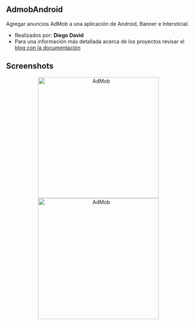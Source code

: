 ## AdmobAndroid

Agregar anuncios AdMob a una aplicación de Android, Banner e Intersticial.

* Realizados por: **Diego David**
*  Para una información más detallada acerca de los proyectos revisar el [blog con la documentación](https://diegodavidq.github.io)

## Screenshots

<div align="center">

<img src="https://github.com/diegodavidQ/diegodavidQ.github.io/blob/master/images/admob/admob4.png" alt="AdMob" height="330" weight="530"/> <img src="https://github.com/diegodavidQ/diegodavidQ.github.io/blob/master/images/admob/admob5.png" alt="AdMob" height="330" weight="530"/>

</div>





